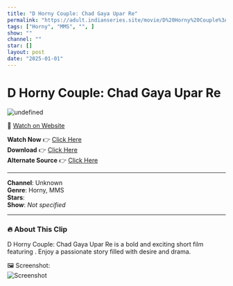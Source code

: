 ```yaml
---
title: "D Horny Couple: Chad Gaya Upar Re"
permalink: "https://adult.indianseries.site/movie/D%20Horny%20Couple%3A%20Chad%20Gaya%20Upar%20Re"
tags: ["Horny", "MMS", "", ]
show: ""
channel: ""
star: []
layout: post
date: "2025-01-01"
---
```


# D Horny Couple: Chad Gaya Upar Re

![undefined](https://desisins.com/wp-content/uploads/2024/09/Chad-Gaya-Upar-Re-DesiSins.com_.jpg)

🔗 [Watch on Website](https://adult.indianseries.site/movie/D%20Horny%20Couple%3A%20Chad%20Gaya%20Upar%20Re)

**Watch Now** 👉 [Click Here](https://adult.indianseries.site/movie/D%20Horny%20Couple%3A%20Chad%20Gaya%20Upar%20Re)  
**Download** 👉 [Click Here](https://adult.indianseries.site/movie/D%20Horny%20Couple%3A%20Chad%20Gaya%20Upar%20Re)  
**Alternate Source** 👉 [Click Here](https://adult.indianseries.site/movie/D%20Horny%20Couple%3A%20Chad%20Gaya%20Upar%20Re)

---

**Channel**: Unknown  
**Genre**: Horny, MMS  
**Stars**:   
**Show**: *Not specified*

---

### 🔥 About This Clip

D Horny Couple: Chad Gaya Upar Re is a bold and exciting short film featuring . Enjoy a passionate story filled with desire and drama.
 
🖼️ Screenshot:  
![Screenshot](https://desisins.com/wp-content/uploads/2024/09/Chad-Gaya-Upar-Re-DesiSins.com_.jpg)

